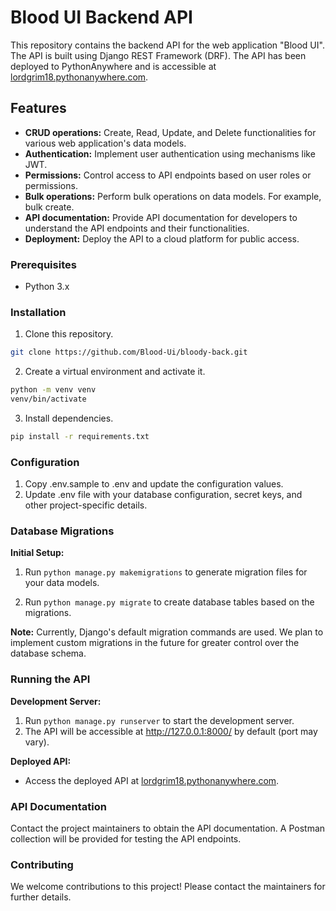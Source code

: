 # Blood UI Backend API

This repository contains the backend API for the web application "Blood UI". The API is built using Django REST Framework (DRF).
The API has been deployed to PythonAnywhere and is accessible at [lordgrim18.pythonanywhere.com](http://lordgrim18.pythonanywhere.com/).

## Features

* **CRUD operations:** Create, Read, Update, and Delete functionalities for various web application's data models.
* **Authentication:** Implement user authentication using mechanisms like JWT.
* **Permissions:** Control access to API endpoints based on user roles or permissions.
* **Bulk operations:** Perform bulk operations on data models. For example, bulk create.
* **API documentation:** Provide API documentation for developers to understand the API endpoints and their functionalities.
* **Deployment:** Deploy the API to a cloud platform for public access.

### Prerequisites

* Python 3.x

### Installation

1. Clone this repository.
```bash
git clone https://github.com/Blood-Ui/bloody-back.git
```
2. Create a virtual environment and activate it.
```bash
python -m venv venv
venv/bin/activate
```
3. Install dependencies.
```bash
pip install -r requirements.txt
```

### Configuration

1. Copy .env.sample to .env and update the configuration values.
2. Update .env file with your database configuration, secret keys, and other project-specific details.

### Database Migrations

**Initial Setup:**

1. Run `python manage.py makemigrations` to generate migration files for your data models.

2. Run `python manage.py migrate` to create database tables based on the migrations.

**Note:** Currently, Django's default migration commands are used. We plan to implement custom migrations in the future for greater control over the database schema.

### Running the API

**Development Server:**

1. Run `python manage.py runserver` to start the development server.
2. The API will be accessible at http://127.0.0.1:8000/ by default (port may vary).

**Deployed API:**

* Access the deployed API at [lordgrim18.pythonanywhere.com](http://lordgrim18.pythonanywhere.com/).

### API Documentation

Contact the project maintainers to obtain the API documentation. A Postman collection will be provided for testing the API endpoints.

### Contributing

We welcome contributions to this project! Please contact the maintainers for further details.